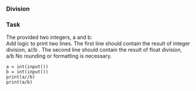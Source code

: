 ### Division
### Task 
The provided two integers, a and b:\
Add logic to print two lines. The first line should contain the result of integer division, a//b . The second line should contain the result of float division, a/b
No rounding or formatting is necessary.
```
a = int(input())
b = int(input())
print(a//b)
print(a/b)
```
